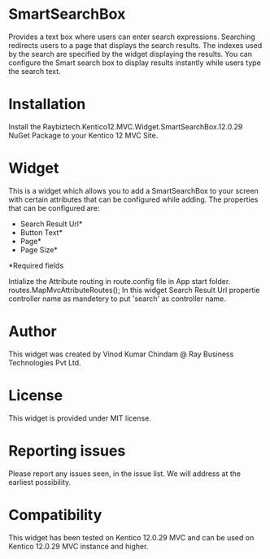 # SmartSearchBox

Provides a text box where users can enter search expressions. Searching redirects users to a page that displays the search results. The indexes used by the search are specified by the widget displaying the results. You can configure the Smart search box to display results instantly while users type the search text.

# Installation

Install the Raybiztech.Kentico12.MVC.Widget.SmartSearchBox.12.0.29 NuGet Package to your Kentico 12 MVC Site. 

# Widget

This is a widget which allows you to add a SmartSearchBox to your screen with certain attributes that can be configured while adding. The properties that can be configured are:

- Search Result Url*
- Button Text*
- Page*
- Page Size*

*Required fields

Intialize the Attribute routing  in route.config file in App start folder.
  routes.MapMvcAttributeRoutes();
 In this widget Search Result Url  propertie controller name as mandetery to put 'search' as controller name.


# Author

This widget was created by Vinod Kumar Chindam @ Ray Business Technologies Pvt Ltd.

# License

This widget is provided under MIT license.

# Reporting issues

Please report any issues seen, in the issue list. We will address at the earliest possibility.

# Compatibility

This widget has been tested on Kentico 12.0.29 MVC and can be used on Kentico 12.0.29 MVC instance and higher.

